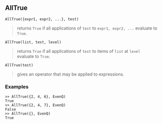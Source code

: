 ## AllTrue

``` 
AllTrue({expr1, expr2, ...}, test)
``` 
> returns `True` if all applications of `test` to `expr1, expr2, ...` evaluate to `True`.

```
AllTrue(list, test, level)
```
> returns `True` if all applications of `test` to items of `list` at `level` evaluate to `True`.

```
AllTrue(test)
```
> gives an operator that may be applied to expressions.

### Examples
```
>> AllTrue({2, 4, 6}, EvenQ)
True
>> AllTrue({2, 4, 7}, EvenQ)
False
>> AllTrue({}, EvenQ)
True
```
